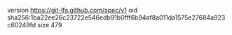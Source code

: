 version https://git-lfs.github.com/spec/v1
oid sha256:1ba22ee26c23722e546edb91b0fff6b94af8a011da1575e27684a923c60249fd
size 479
